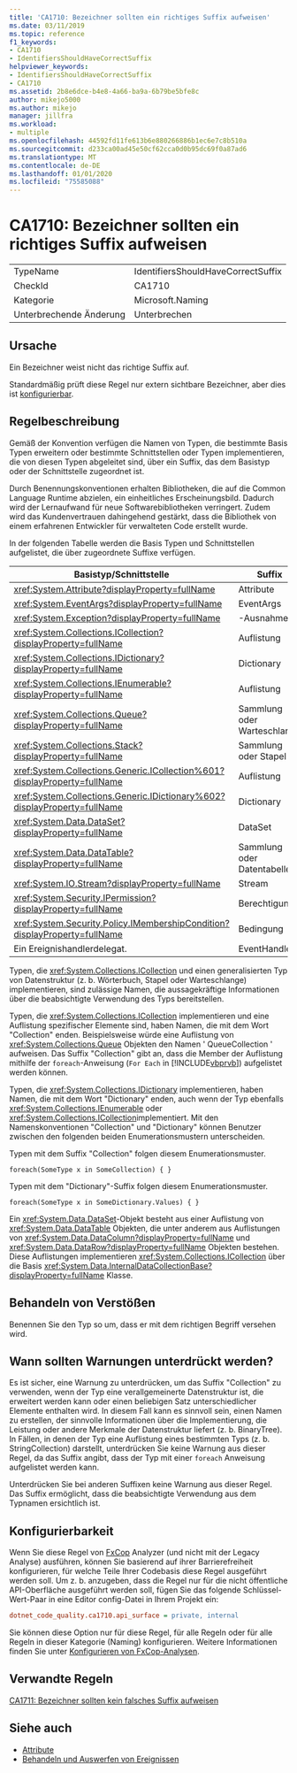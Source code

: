 ```yaml
---
title: 'CA1710: Bezeichner sollten ein richtiges Suffix aufweisen'
ms.date: 03/11/2019
ms.topic: reference
f1_keywords:
- CA1710
- IdentifiersShouldHaveCorrectSuffix
helpviewer_keywords:
- IdentifiersShouldHaveCorrectSuffix
- CA1710
ms.assetid: 2b8e6dce-b4e8-4a66-ba9a-6b79be5bfe8c
author: mikejo5000
ms.author: mikejo
manager: jillfra
ms.workload:
- multiple
ms.openlocfilehash: 44592fd11fe613b6e880266886b1ec6e7c8b510a
ms.sourcegitcommit: d233ca00ad45e50cf62cca0d0b95dc69f0a87ad6
ms.translationtype: MT
ms.contentlocale: de-DE
ms.lasthandoff: 01/01/2020
ms.locfileid: "75585088"
---
```

# <a name="ca1710-identifiers-should-have-correct-suffix"></a>CA1710: Bezeichner sollten ein richtiges Suffix aufweisen

|||
|-|-|
|TypeName|IdentifiersShouldHaveCorrectSuffix|
|CheckId|CA1710|
|Kategorie|Microsoft.Naming|
|Unterbrechende Änderung|Unterbrechen|

## <a name="cause"></a>Ursache

Ein Bezeichner weist nicht das richtige Suffix auf.

Standardmäßig prüft diese Regel nur extern sichtbare Bezeichner, aber dies ist [konfigurierbar](#configurability).

## <a name="rule-description"></a>Regelbeschreibung

Gemäß der Konvention verfügen die Namen von Typen, die bestimmte Basis Typen erweitern oder bestimmte Schnittstellen oder Typen implementieren, die von diesen Typen abgeleitet sind, über ein Suffix, das dem Basistyp oder der Schnittstelle zugeordnet ist.

Durch Benennungskonventionen erhalten Bibliotheken, die auf die Common Language Runtime abzielen, ein einheitliches Erscheinungsbild. Dadurch wird der Lernaufwand für neue Softwarebibliotheken verringert. Zudem wird das Kundenvertrauen dahingehend gestärkt, dass die Bibliothek von einem erfahrenen Entwickler für verwalteten Code erstellt wurde.

In der folgenden Tabelle werden die Basis Typen und Schnittstellen aufgelistet, die über zugeordnete Suffixe verfügen.

|Basistyp/Schnittstelle|Suffix|
|--------------------------|------------|
|<xref:System.Attribute?displayProperty=fullName>|Attribute|
|<xref:System.EventArgs?displayProperty=fullName>|EventArgs|
|<xref:System.Exception?displayProperty=fullName>|-Ausnahme|
|<xref:System.Collections.ICollection?displayProperty=fullName>|Auflistung|
|<xref:System.Collections.IDictionary?displayProperty=fullName>|Dictionary|
|<xref:System.Collections.IEnumerable?displayProperty=fullName>|Auflistung|
|<xref:System.Collections.Queue?displayProperty=fullName>|Sammlung oder Warteschlange|
|<xref:System.Collections.Stack?displayProperty=fullName>|Sammlung oder Stapel|
|<xref:System.Collections.Generic.ICollection%601?displayProperty=fullName>|Auflistung|
|<xref:System.Collections.Generic.IDictionary%602?displayProperty=fullName>|Dictionary|
|<xref:System.Data.DataSet?displayProperty=fullName>|DataSet|
|<xref:System.Data.DataTable?displayProperty=fullName>|Sammlung oder Datentabelle|
|<xref:System.IO.Stream?displayProperty=fullName>|Stream|
|<xref:System.Security.IPermission?displayProperty=fullName>|Berechtigung|
|<xref:System.Security.Policy.IMembershipCondition?displayProperty=fullName>|Bedingung|
|Ein Ereignishandlerdelegat.|EventHandler|

Typen, die <xref:System.Collections.ICollection> und einen generalisierten Typ von Datenstruktur (z. b. Wörterbuch, Stapel oder Warteschlange) implementieren, sind zulässige Namen, die aussagekräftige Informationen über die beabsichtigte Verwendung des Typs bereitstellen.

Typen, die <xref:System.Collections.ICollection> implementieren und eine Auflistung spezifischer Elemente sind, haben Namen, die mit dem Wort "Collection" enden. Beispielsweise würde eine Auflistung von <xref:System.Collections.Queue> Objekten den Namen ' QueueCollection ' aufweisen. Das Suffix "Collection" gibt an, dass die Member der Auflistung mithilfe der `foreach`-Anweisung (`For Each` in [!INCLUDE[vbprvb](../code-quality/includes/vbprvb_md.md)]) aufgelistet werden können.

Typen, die <xref:System.Collections.IDictionary> implementieren, haben Namen, die mit dem Wort "Dictionary" enden, auch wenn der Typ ebenfalls <xref:System.Collections.IEnumerable> oder <xref:System.Collections.ICollection>implementiert. Mit den Namenskonventionen "Collection" und "Dictionary" können Benutzer zwischen den folgenden beiden Enumerationsmustern unterscheiden.

Typen mit dem Suffix "Collection" folgen diesem Enumerationsmuster.

```
foreach(SomeType x in SomeCollection) { }
```

Typen mit dem "Dictionary"-Suffix folgen diesem Enumerationsmuster.

```
foreach(SomeType x in SomeDictionary.Values) { }
```

Ein <xref:System.Data.DataSet>-Objekt besteht aus einer Auflistung von <xref:System.Data.DataTable> Objekten, die unter anderem aus Auflistungen von <xref:System.Data.DataColumn?displayProperty=fullName> und <xref:System.Data.DataRow?displayProperty=fullName> Objekten bestehen. Diese Auflistungen implementieren <xref:System.Collections.ICollection> über die Basis <xref:System.Data.InternalDataCollectionBase?displayProperty=fullName> Klasse.

## <a name="how-to-fix-violations"></a>Behandeln von Verstößen

Benennen Sie den Typ so um, dass er mit dem richtigen Begriff versehen wird.

## <a name="when-to-suppress-warnings"></a>Wann sollten Warnungen unterdrückt werden?

Es ist sicher, eine Warnung zu unterdrücken, um das Suffix "Collection" zu verwenden, wenn der Typ eine verallgemeinerte Datenstruktur ist, die erweitert werden kann oder einen beliebigen Satz unterschiedlicher Elemente enthalten wird. In diesem Fall kann es sinnvoll sein, einen Namen zu erstellen, der sinnvolle Informationen über die Implementierung, die Leistung oder andere Merkmale der Datenstruktur liefert (z. b. BinaryTree). In Fällen, in denen der Typ eine Auflistung eines bestimmten Typs (z. b. StringCollection) darstellt, unterdrücken Sie keine Warnung aus dieser Regel, da das Suffix angibt, dass der Typ mit einer `foreach` Anweisung aufgelistet werden kann.

Unterdrücken Sie bei anderen Suffixen keine Warnung aus dieser Regel. Das Suffix ermöglicht, dass die beabsichtigte Verwendung aus dem Typnamen ersichtlich ist.

## <a name="configurability"></a>Konfigurierbarkeit

Wenn Sie diese Regel von [FxCop](install-fxcop-analyzers.md) Analyzer (und nicht mit der Legacy Analyse) ausführen, können Sie basierend auf ihrer Barrierefreiheit konfigurieren, für welche Teile Ihrer Codebasis diese Regel ausgeführt werden soll. Um z. b. anzugeben, dass die Regel nur für die nicht öffentliche API-Oberfläche ausgeführt werden soll, fügen Sie das folgende Schlüssel-Wert-Paar in eine Editor config-Datei in Ihrem Projekt ein:

```ini
dotnet_code_quality.ca1710.api_surface = private, internal
```

Sie können diese Option nur für diese Regel, für alle Regeln oder für alle Regeln in dieser Kategorie (Naming) konfigurieren. Weitere Informationen finden Sie unter [Konfigurieren von FxCop-Analysen](configure-fxcop-analyzers.md).

## <a name="related-rules"></a>Verwandte Regeln

[CA1711: Bezeichner sollten kein falsches Suffix aufweisen](../code-quality/ca1711.md)

## <a name="see-also"></a>Siehe auch

- [Attribute](/dotnet/standard/design-guidelines/attributes)
- [Behandeln und Auswerfen von Ereignissen](/dotnet/standard/events/index)
